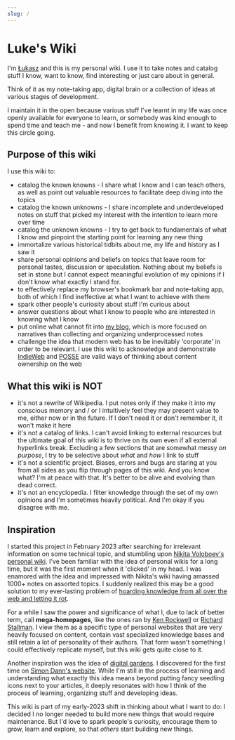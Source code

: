 ```yaml
---
slug: /
---
```


# Luke's Wiki

I'm [Łukasz](https://lukaszwojcik.net/) and this is my personal wiki. I use it to take notes and catalog stuff I know, want to know, find interesting or just care about in general.

Think of it as my note-taking app, digital brain or a collection of ideas at various stages of development.

I maintain it in the open because various stuff I've learnt in my life was once openly available for everyone to learn, or somebody was kind enough to spend time and teach me - and now I benefit from knowing it. I want to keep this circle going.

## Purpose of this wiki

I use this wiki to:

- catalog the known knowns - I share what I know and I can teach others, as well as point out valuable resources to facilitate deep diving into the topics
- catalog the known unknowns - I share incomplete and underdeveloped notes on stuff that picked my interest with the intention to learn more over time
- catalog the unknown knowns - I try to get back to fundamentals of what I know and pinpoint the starting point for learning any new thing
- immortalize various historical tidbits about me, my life and history as I saw it
- share personal opinions and beliefs on topics that leave room for personal tastes, discussion or speculation. Nothing about my beliefs is set in stone but I cannot expect meaningful evolution of my opinions if I don't know what exactly I stand for.
- to effectively replace my browser's bookmark bar and note-taking app, both of which I find ineffective at what I want to achieve with them
- spark other people's curiosity about stuff I'm curious about
- answer questions about what I know to people who are interested in knowing what I know
- put online what cannot fit into [my blog](https://offbeatbits.com/), which is more focused on narratives than collecting and organizing underprocessed notes
- challenge the idea that modern web has to be inevitably 'corporate' in order to be relevant. I use this wiki to acknowledge and demonstrate [IndieWeb](https://indieweb.org/) and [POSSE](https://indieweb.org/POSSE) are valid ways of thinking about content ownership on the web

## What this wiki is NOT

- it's not a rewrite of Wikipedia. I put notes only if they make it into my conscious memory and / or I intuitively feel they may present value to me, either now or in the future. If I don't need it or don't remember it, it won't make it here
- it's not a catalog of links. I can't avoid linking to external resources but the ultimate goal of this wiki is to thrive on its own even if all external hyperlinks break. Excluding a few sections that are somewhat messy _on purpose_, I try to be selective about _what_ and _how_ I link to stuff
- it's not a scientific project. Biases, errors and bugs are staring at you from all sides as you flip through pages of this wiki. And you know what? I'm at peace with that. It's better to be alive and evolving than dead correct.
- it's not an encyclopedia. I filter knowledge through the set of my own opinions and I'm sometimes heavily political. And I'm okay if you disagree with me.

## Inspiration

I started this project in February 2023 after searching for irrelevant information on some technical topic, and stumbling upon [Nikita Voloboev's personal wiki](https://wiki.nikiv.dev/). I've been familiar with the idea of personal wikis for a long time, but it was the first moment when it 'clicked' in my head. I was enamored with the idea and impressed with Nikita's wiki having amassed 1000+ notes on assorted topics. I suddenly realized this may be a good solution to my ever-lasting problem of [hoarding knowledge from all over the web and letting it rot](https://offbeatbits.com/the-quest-for-purging-my-bookmarks/).

For a while I saw the power and significance of what I, due to lack of better term, call **mega-homepages**, like the ones ran by [Ken Rockwell](https://kenrockwell.com/) or [Richard Stallman](https://stallman.org/). I view them as a specific type of personal websites that are very heavily focused on content, contain vast specialized knowledge bases and still retain a lot of personality of their authors. That form wasn't something I could effectively replicate myself, but this wiki gets quite close to it.

Another inspiration was the idea of [digital gardens](https://maggieappleton.com/garden-history). I discovered for the first time on [Simon Dann's website](https://photogabble.co.uk/glossary/growth/). While I'm still in the process of learning and understanding what exactly this idea means beyond putting fancy seedling icons next to your articles, it deeply resonates with how I think of the process of learning, organizing stuff and developing ideas.

This wiki is part of my early-2023 shift in thinking about what I want to do: I decided I no longer needed to build more new things that would require maintenance. But I'd love to spark people's curiosity, encourage them to grow, learn and explore, so that _others_ start building new things.
